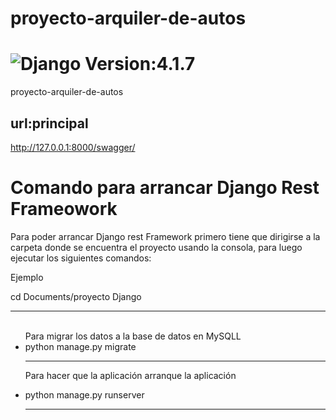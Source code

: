 # proyecto-arquiler-de-autos
<h1><img src="https://img.shields.io/badge/Django-092E20?style=for-the-badge&logo=django&logoColor=white" title="Django"/> Version:4.1.7</h1>

proyecto-arquiler-de-autos



## url:principal
http://127.0.0.1:8000/swagger/
<h1>Comando para arrancar Django Rest  Frameowork</h1>
<p>Para poder arrancar Django rest Framework primero tiene que dirigirse a la carpeta donde
se encuentra el proyecto usando la consola, para luego ejecutar los siguientes comandos:</p>

<div>
<p>Ejemplo</p>
<p> cd Documents/proyecto Django </p>
</div>

<hr>
<ul>
<br>Para migrar los datos a la base de datos en MySQLL</br>
 <li>python manage.py migrate</li>
<hr>
<p>Para hacer que la aplicación arranque la aplicación</p>
 <li>python manage.py runserver</li>
<hr>

</ul>
